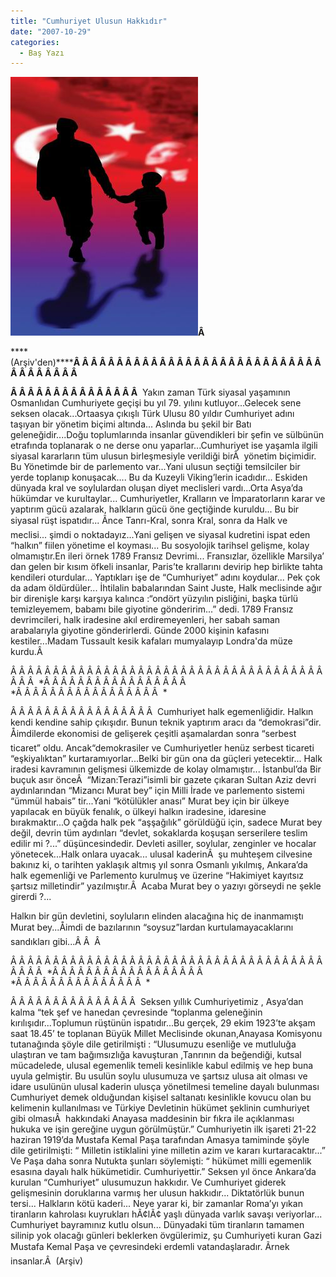 ```yaml
---
title: "Cumhuriyet Ulusun Hakkıdır"
date: "2007-10-29"
categories: 
  - Baş Yazı
---
```


**[![pst.jpg](../uploads/2007/10/pst-1.jpg)](../uploads/2007/10/pst-1.jpg "pst.jpg")Â** 

****(Arşiv'den)******Â Â Â Â Â Â Â Â Â Â Â Â Â Â Â Â Â Â Â Â Â Â Â Â Â Â Â Â Â Â Â Â Â Â Â Â Â** 

**Â Â Â Â Â Â Â Â Â Â Â Â Â Â Â**  Yakın zaman Türk siyasal yaşamının Osmanlıdan Cumhuriyete geçişi bu yıl 79. yılını kutluyor...Gelecek sene seksen olacak...Ortaasya çıkışlı Türk Ulusu 80 yıldır Cumhuriyet adını taşıyan bir yönetim biçimi altında... Aslında bu şekil bir Batı geleneğidir....Doğu toplumlarında insanlar güvendikleri bir şefin ve sülbünün etrafında toplanarak o ne derse onu yaparlar...Cumhuriyet ise yaşamla ilgili siyasal kararların tüm ulusun birleşmesiyle verildiği birÂ  yönetim biçimidir. Bu Yönetimde bir de parlemento var...Yani ulusun seçtiği temsilciler bir yerde toplanıp konuşacak.... Bu da Kuzeyli Viking’lerin icadıdır... Eskiden dünyada kral ve soylulardan oluşan diyet meclisleri vardı...Orta Asya’da hükümdar ve kurultaylar... Cumhuriyetler, Kralların ve İmparatorların karar ve yaptırım gücü azalarak, halkların gücü öne geçtiğinde kuruldu... Bu bir siyasal rüşt ispatıdır... Ãnce Tanrı-Kral, sonra Kral, sonra da Halk ve meclisi... şimdi o noktadayız...Yani gelişen ve siyasal kudretini ispat eden “halkın” fiilen yönetime el koyması... Bu sosyolojik tarihsel gelişme, kolay olmamıştır.En ileri örnek 1789 Fransız Devrimi... Fransızlar, özellikle Marsilya’ dan gelen bir kısım öfkeli insanlar, Paris’te krallarını devirip hep birlikte tahta kendileri oturdular... Yaptıkları işe de “Cumhuriyet” adını koydular... Pek çok da adam öldürdüler... İhtilalin babalarından Saint Juste, Halk meclisinde ağır bir direnişle karşı karşıya kalınca :“ondört yüzyılın pisliğini, başka türlü temizleyemem, babamı bile giyotine gönderirim...” dedi. 1789 Fransız devrimcileri, halk iradesine akıl erdiremeyenleri, her sabah saman arabalarıyla giyotine gönderirlerdi. Günde 2000 kişinin kafasını kestiler...Madam Tussault kesik kafaları mumyalayıp Londra'da müze kurdu.Â 

Â Â Â Â Â Â Â Â Â Â Â Â Â Â Â Â Â Â Â Â Â Â Â Â Â Â Â Â Â Â Â Â Â Â Â Â Â Â Â Â  \*Â Â Â Â Â Â Â Â Â Â Â Â Â Â Â Â Â  \*Â Â Â Â Â Â Â Â Â Â Â Â Â Â Â Â Â  \*

Â Â Â Â Â Â Â Â Â Â Â Â Â Â Â Â Â  Cumhuriyet halk egemenliğidir. Halkın kendi kendine sahip çıkışıdır. Bunun teknik yaptırım aracı da “demokrasi”dir. Åimdilerde ekonomisi de gelişerek çeşitli aşamalardan sonra “serbest ticaret” oldu. Ancak“demokrasiler ve Cumhuriyetler henüz serbest ticareti “eşkiyalıktan” kurtaramıyorlar...Belki bir gün ona da güçleri yetecektir... Halk iradesi kavramının gelişmesi ülkemizde de kolay olmamıştır... İstanbul’da Bir buçuk asır önceÂ  “Mizan:Terazi”isimli bir gazete çıkaran Sultan Aziz devri aydınlarından “Mizancı Murat bey” için Milli İrade ve parlemento sistemi “ümmül habais” tir...Yani “kötülükler anası” Murat bey için bir ülkeye yapılacak en büyük fenalık, o ülkeyi halkın iradesine, idaresine bırakmaktır...O çağda halk pek “aşşağılık” görüldüğü için, sadece Murat bey değil, devrin tüm aydınları “devlet, sokaklarda koşuşan serserilere teslim edilir mi ?...” düşüncesindedir. Devleti asiller, soylular, zenginler ve hocalar yönetecek...Halk onlara uyacak... ulusal kaderinÂ  şu muhteşem cilvesine bakınız ki, o tarihten yaklaşık altmış yıl sonra Osmanlı yıkılmış, Ankara’da halk egemenliği ve Parlemento kurulmuş ve üzerine “Hakimiyet kayıtsız şartsız milletindir” yazılmıştır.Â  Acaba Murat bey o yazıyı görseydi ne şekle girerdi ?...

Halkın bir gün devletini, soyluların elinden alacağına hiç de inanmamıştı Murat bey...Åimdi de bazılarının “soysuz”lardan kurtulamayacaklarını sandıkları gibi...Â Â  Â 

Â Â Â Â Â Â Â Â Â Â Â Â Â Â Â Â Â Â Â Â Â Â Â Â Â Â Â Â Â Â Â Â Â Â Â Â Â Â Â Â Â  \*Â Â Â Â Â Â Â Â Â Â Â Â Â Â Â Â Â Â  \*Â Â Â Â Â Â Â Â Â Â Â Â Â Â Â  \*

Â Â Â Â Â Â Â Â Â Â Â Â Â Â Â  Seksen yıllık Cumhuriyetimiz , Asya’dan kalma “tek şef ve hanedan çevresinde “toplanma geleneğinin kırılışıdır...Toplumun rüştünün ispatıdır...Bu gerçek, 29 ekim 1923’te akşam saat 18.45’ te toplanan Büyük Millet Meclisinde okunan,Anayasa Komisyonu tutanağında şöyle dile getirilmişti : “Ulusumuzu esenliğe ve mutluluğa ulaştıran ve tam bağımsızlığa kavuşturan ,Tanrının da beğendiği, kutsal mücadelede, ulusal egemenlik temeli kesinlikle kabul edilmiş ve hep buna uyula gelmiştir. Bu usulün soylu ulusumuza ve şartsız ulusa ait olması ve idare usulünün ulusal kaderin ulusça yönetilmesi temeline dayalı bulunması Cumhuriyet demek olduğundan kişisel saltanatı kesinlikle kovucu olan bu kelimenin kullanılması ve Türkiye Devletinin hükümet şeklinin cumhuriyet gibi olmasıÂ  hakkındaki Anayasa maddesinin bir fıkra ile açıklanması hukuka ve işin gereğine uygun görülmüştür.” Cumhuriyetin ilk işareti 21-22 haziran 1919’da Mustafa Kemal Paşa tarafından Amasya tamiminde şöyle dile getirilmişti: “ Milletin istiklalini yine milletin azim ve kararı kurtaracaktır...” Ve Paşa daha sonra Nutukta şunları söylemişti: “ hükümet milli egemenlik esasına dayalı halk hükümetidir. Cumhuriyettir.” Seksen yıl önce Ankara’da kurulan “Cumhuriyet” ulusumuzun hakkıdır. Ve Cumhuriyet giderek gelişmesinin doruklarına varmış her ulusun hakkıdır... Diktatörlük bunun tersi... Halkların kötü kaderi... Neye yarar ki, bir zamanlar Roma’yı yıkan tiranların kahrolası kuyrukları hÃ¢lÃ¢ yaşlı dünyada varlık savaşı veriyorlar... Cumhuriyet bayramınız kutlu olsun... Dünyadaki tüm tiranların tamamen silinip yok olacağı günleri beklerken övgülerimiz, şu Cumhuriyeti kuran Gazi Mustafa Kemal Paşa ve çevresindeki erdemli vatandaşlaradır. Ãrnek insanlar.Â  (Arşiv)
